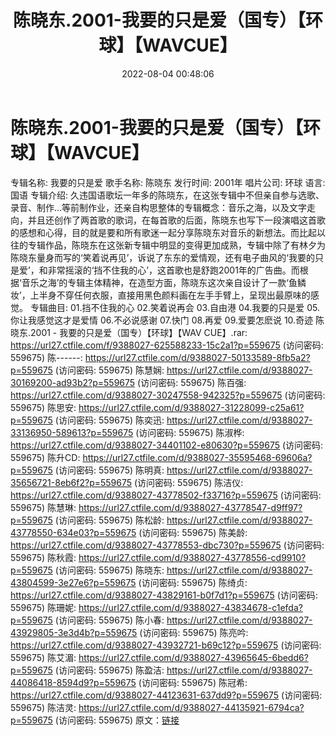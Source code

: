 ﻿---
title: 陈晓东.2001-我要的只是爱（国专）【环球】【WAVCUE】
date: 2022-08-04 00:48:06
categories: WAV车载音乐、镜像
tags: 华语中文
---
# 陈晓东.2001-我要的只是爱（国专）【环球】【WAVCUE】

专辑名称: 我要的只是爱
歌手名称: 陈晓东
发行时间: 2001年
唱片公司: 环球
语言: 国语
专辑介绍:
久违国语歌坛一年多的陈晓东，在这张专辑中不但亲自参与选歌、录音、制作…等前制作业，还亲自构思整体的专辑概念：音乐之海，以及文字走向，并且还创作了两首歌的歌词，在每首歌的后面，陈晓东也写下一段演唱这首歌的感想和心得，目的就是要和所有歌迷一起分享陈晓东对音乐的新想法。而比起以往的专辑作品，陈晓东在这张新专辑中明显的变得更加成熟，专辑中除了有林夕为陈晓东量身而写的‘笑着说再见’，诉说了东东的爱情观，还有电子曲风的‘我要的只是爱’，和非常摇滚的‘挡不住我的心’，这首歌也是舒跑2001年的广告曲。而根据‘音乐之海’的专辑主体精神，在造型方面，陈晓东这次亲自设计了一款‘鱼鳞妆’，上半身不穿任何衣服，直接用黑色颜料画在左手手臂上，呈现出最原味的感觉。
专辑曲目:
01.挡不住我的心
02.笑着说再会
03.自由港
04.我要的只是爱
05.你让我感觉这才是爱情
06.不必说感谢
07.快门
08.再爱
09.爱要怎麽说
10.奇迹
陈晓东.2001 - 我要的只是爱（国专）【环球】【WAV CUE】.rar:
https://url27.ctfile.com/f/9388027-625588233-15c2a1?p=559675
(访问密码: 559675)
陈------: https://url27.ctfile.com/d/9388027-50133589-8fb5a2?p=559675
(访问密码: 559675)
陈慧娴: https://url27.ctfile.com/d/9388027-30169200-ad93b2?p=559675
(访问密码: 559675)
陈百强: https://url27.ctfile.com/d/9388027-30247558-942325?p=559675
(访问密码: 559675)
陈思安: https://url27.ctfile.com/d/9388027-31228099-c25a61?p=559675
(访问密码: 559675)
陈奕迅: https://url27.ctfile.com/d/9388027-33136950-589613?p=559675
(访问密码: 559675)
陈淑桦: https://url27.ctfile.com/d/9388027-34401102-e80630?p=559675
(访问密码: 559675)
陈升CD: https://url27.ctfile.com/d/9388027-35595468-69606a?p=559675
(访问密码: 559675)
陈明真: https://url27.ctfile.com/d/9388027-35656721-8eb6f2?p=559675
(访问密码: 559675)
陈洁仪: https://url27.ctfile.com/d/9388027-43778502-f33716?p=559675
(访问密码: 559675)
陈慧琳: https://url27.ctfile.com/d/9388027-43778547-d9ff97?p=559675
(访问密码: 559675)
陈松龄: https://url27.ctfile.com/d/9388027-43778550-634e03?p=559675
(访问密码: 559675)
陈美龄: https://url27.ctfile.com/d/9388027-43778553-dbc730?p=559675
(访问密码: 559675)
陈秋霞: https://url27.ctfile.com/d/9388027-43778556-cd9910?p=559675
(访问密码: 559675)
陈晓东: https://url27.ctfile.com/d/9388027-43804599-3e27e6?p=559675
(访问密码: 559675)
陈绮贞: https://url27.ctfile.com/d/9388027-43829161-b0f7d1?p=559675
(访问密码: 559675)
陈珊妮: https://url27.ctfile.com/d/9388027-43834678-c1efda?p=559675
(访问密码: 559675)
陈小春: https://url27.ctfile.com/d/9388027-43929805-3e3d4b?p=559675
(访问密码: 559675)
陈亮吟: https://url27.ctfile.com/d/9388027-43932721-b69c12?p=559675
(访问密码: 559675)
陈艾湄: https://url27.ctfile.com/d/9388027-43965645-6bedd6?p=559675
(访问密码: 559675)
陈盈洁: https://url27.ctfile.com/d/9388027-44086418-8594d9?p=559675
(访问密码: 559675)
陈冠希: https://url27.ctfile.com/d/9388027-44123631-637dd9?p=559675
(访问密码: 559675)
陈洁灵: https://url27.ctfile.com/d/9388027-44135921-6794ca?p=559675
(访问密码: 559675)
原文：[链接](https://blog.sina.com.cn/s/blog_1647c7e7601030yow.html)
